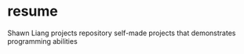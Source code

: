 # resume
Shawn Liang projects repository
self-made projects that demonstrates programming abilities
